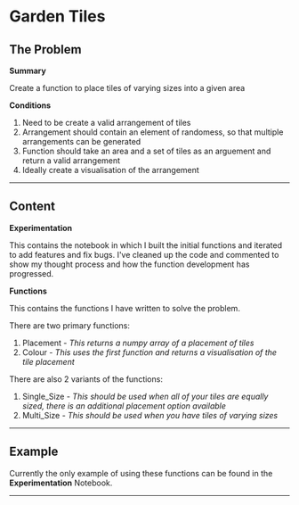 # Garden Tiles

## The Problem

**Summary**

Create a function to place tiles of varying sizes into a given area

**Conditions**

1.   Need to be create a valid arrangement of tiles
2.   Arrangement should contain an element of randomess, so that multiple arrangements can be generated
3.   Function should take an area and a set of tiles as an arguement and return a valid arrangement
4.   Ideally create a visualisation of the arrangement

---

## Content

**Experimentation**

This contains the notebook in which I built the initial functions and iterated to add features and fix bugs. I've cleaned up the code and commented to show my thought process and how the function development has progressed. 

**Functions**

This contains the functions I have written to solve the problem. 

There are two primary functions:

1. Placement - *This returns a numpy array of a placement of tiles*
2. Colour - *This uses the first function and returns a visualisation of the tile placement*

There are also 2 variants of the functions:

1. Single_Size - *This should be used when all of your tiles are equally sized, there is an additional placement option available*
2. Multi_Size - *This should be used when you have tiles of varying sizes*

---

## Example

Currently the only example of using these functions can be found in the **Experimentation** Notebook.

---
